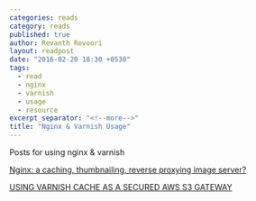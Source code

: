 ```yaml
---
categories: reads
category: reads
published: true
author: Revanth Revoori
layout: readpost
date: "2016-02-20 18:30 +0530"
tags: 
  - read
  - nginx
  - varnish
  - usage
  - resource
excerpt_separator: "<!--more-->"
title: "Nginx & Varnish Usage"
---
```


Posts for using nginx & varnish

<a class="embedly-card" href="http://charlesleifer.com/blog/nginx-a-caching-thumbnailing-reverse-proxying-image-server-/">Nginx: a caching, thumbnailing, reverse proxying image server? <i class="fa fa-external-link"></i></a>

<a class="embedly-card" href="http://info.varnish-software.com/blog/using-varnish-cache-secured-aws-s3-gateway">USING VARNISH CACHE AS A SECURED AWS S3 GATEWAY <i class="fa fa-external-link"></i></a>

<!--more-->